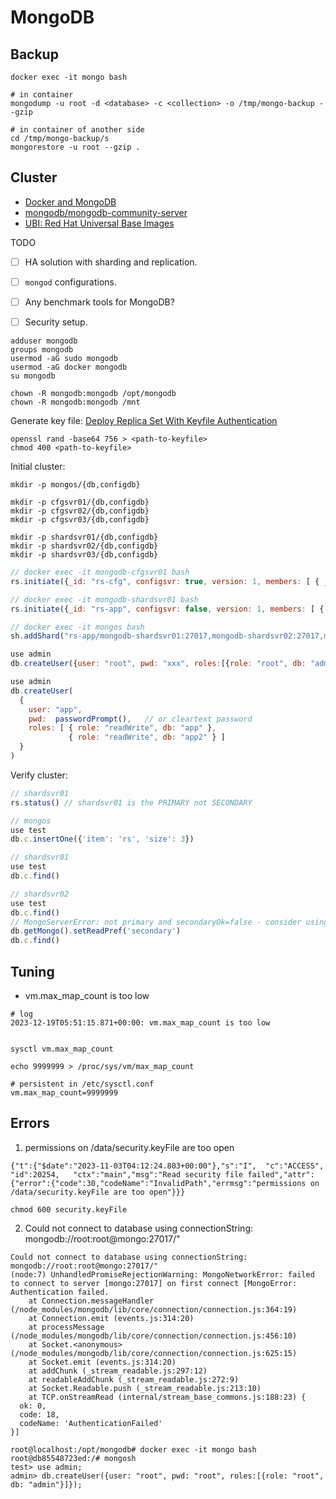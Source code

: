 
# MongoDB

## Backup

```shell
docker exec -it mongo bash

# in container
mongodump -u root -d <database> -c <collection> -o /tmp/mongo-backup --gzip
```

```shell
# in container of another side
cd /tmp/mongo-backup/s
mongorestore -u root --gzip .
```

## Cluster

- [Docker and MongoDB](https://www.mongodb.com/compatibility/docker)
- [mongodb/mongodb-community-server](https://hub.docker.com/r/mongodb/mongodb-community-server)
- [UBI: Red Hat Universal Base Images](https://catalog.redhat.com/software/containers/ubi8/ubi/5c359854d70cc534b3a3784e?architecture=amd64&image=6541c6b9f354125509854d4a)

TODO

- [ ] HA solution with sharding and replication.
- [ ] `mongod` configurations.
- [ ] Any benchmark tools for MongoDB?
- [ ] Security setup.


```shell
adduser mongodb
groups mongodb
usermod -aG sudo mongodb
usermod -aG docker mongodb
su mongodb

chown -R mongodb:mongodb /opt/mongodb
chown -R mongodb:mongodb /mnt
```

Generate key file: [Deploy Replica Set With Keyfile Authentication](https://www.mongodb.com/docs/v6.0/tutorial/deploy-replica-set-with-keyfile-access-control/)

```shell
openssl rand -base64 756 > <path-to-keyfile>
chmod 400 <path-to-keyfile>
```

Initial cluster:

```shell
mkdir -p mongos/{db,configdb}

mkdir -p cfgsvr01/{db,configdb}
mkdir -p cfgsvr02/{db,configdb}
mkdir -p cfgsvr03/{db,configdb}

mkdir -p shardsvr01/{db,configdb}
mkdir -p shardsvr02/{db,configdb}
mkdir -p shardsvr03/{db,configdb}

```

```javascript
// docker exec -it mongodb-cfgsvr01 bash
rs.initiate({_id: "rs-cfg", configsvr: true, version: 1, members: [ { _id: 0, host : 'mongodb-cfgsvr01:27017' }, { _id: 1, host : 'mongodb-cfgsvr02:27017' }, { _id: 2, host : 'mongodb-cfgsvr03:27017' } ] })

// docker exec -it mongodb-shardsvr01 bash
rs.initiate({_id: "rs-app", configsvr: false, version: 1, members: [ { _id: 0, host : 'mongodb-shardsvr01:27017' }, { _id: 1, host : 'mongodb-shardsvr02:27017' }, { _id: 2, host : 'mongodb-shardsvr03:27017' } ] })

// docker exec -it mongos bash
sh.addShard("rs-app/mongodb-shardsvr01:27017,mongodb-shardsvr02:27017,mongodb-shardsvr02:27017")

use admin
db.createUser({user: "root", pwd: "xxx", roles:[{role: "root", db: "admin"}]});

use admin
db.createUser(
  {
    user: "app",
    pwd:  passwordPrompt(),   // or cleartext password
    roles: [ { role: "readWrite", db: "app" },
             { role: "readWrite", db: "app2" } ]
  }
)
```

Verify cluster:

```javascript
// shardsvr01
rs.status() // shardsvr01 is the PRIMARY not SECONDARY

// mongos 
use test
db.c.insertOne({'item': 'rs', 'size': 3})

// shardsvr01
use test
db.c.find()

// shardsvr02
use test
db.c.find()
// MongoServerError: not primary and secondaryOk=false - consider using db.getMongo().setReadPref() or readPreference in the connection string
db.getMongo().setReadPref('secondary')
db.c.find()
```

## Tuning

- vm.max_map_count is too low

```shell
# log
2023-12-19T05:51:15.871+00:00: vm.max_map_count is too low


sysctl vm.max_map_count

echo 9999999 > /proc/sys/vm/max_map_count

# persistent in /etc/sysctl.conf
vm.max_map_count=9999999
```

## Errors

1. permissions on /data/security.keyFile are too open

```
{"t":{"$date":"2023-11-03T04:12:24.803+00:00"},"s":"I",  "c":"ACCESS",   "id":20254,   "ctx":"main","msg":"Read security file failed","attr":{"error":{"code":30,"codeName":"InvalidPath","errmsg":"permissions on /data/security.keyFile are too open"}}}
```

```shell
chmod 600 security.keyFile
```

2. Could not connect to database using connectionString: mongodb://root:root@mongo:27017/"

```
Could not connect to database using connectionString: mongodb://root:root@mongo:27017/"
(node:7) UnhandledPromiseRejectionWarning: MongoNetworkError: failed to connect to server [mongo:27017] on first connect [MongoError: Authentication failed.
    at Connection.messageHandler (/node_modules/mongodb/lib/core/connection/connection.js:364:19)
    at Connection.emit (events.js:314:20)
    at processMessage (/node_modules/mongodb/lib/core/connection/connection.js:456:10)
    at Socket.<anonymous> (/node_modules/mongodb/lib/core/connection/connection.js:625:15)
    at Socket.emit (events.js:314:20)
    at addChunk (_stream_readable.js:297:12)
    at readableAddChunk (_stream_readable.js:272:9)
    at Socket.Readable.push (_stream_readable.js:213:10)
    at TCP.onStreamRead (internal/stream_base_commons.js:188:23) {
  ok: 0,
  code: 18,
  codeName: 'AuthenticationFailed'
}]
```

```shell
root@localhost:/opt/mongodb# docker exec -it mongo bash
root@db85548723ed:/# mongosh
test> use admin;
admin> db.createUser({user: "root", pwd: "root", roles:[{role: "root", db: "admin"}]});
```

<!-- May need to restart `mongo-express`:

```shell
docker compose -f mongo-docker-compose.yml restart mongo-express
``` -->
